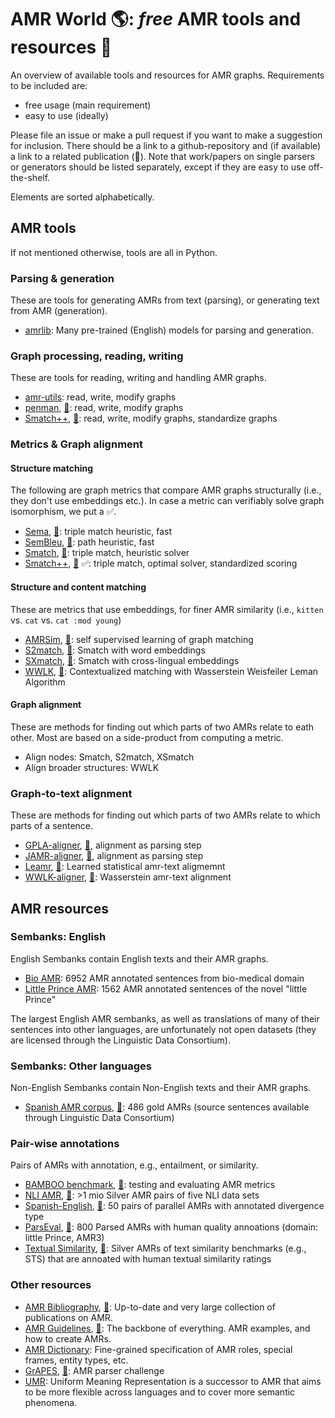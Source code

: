 # AMR World 🌎: *free* AMR tools and resources 🎊

An overview of available tools and resources for AMR graphs. Requirements to be included are:

- free usage (main requirement)
- easy to use (ideally)

Please file an issue or make a pull request if you want to make a suggestion for inclusion. There should be a link to a github-repository and (if available) a link to a related publication (📜). Note that work/papers on single parsers or generators should be listed separately, except if they are easy to use off-the-shelf.

Elements are sorted alphabetically.

## AMR tools

If not mentioned otherwise, tools are all in Python.

### Parsing & generation

These are tools for generating AMRs from text (parsing), or generating text from AMR (generation).

- [amrlib](https://github.com/bjascob/amrlib): Many pre-trained (English) models for parsing and generation.

### Graph processing, reading, writing

These are tools for reading, writing and handling AMR graphs.

- [amr-utils](https://github.com/ablodge/amr-utils): read, write, modify graphs
- [penman](https://github.com/goodmami/penman),  [📜](https://www.aclweb.org/anthology/2020.acl-demos.35/): read, write, modify graphs
- [Smatch++](https://github.com/flipz357/smatchpp), [📜](https://aclanthology.org/2023.findings-eacl.118/): read, write, modify graphs, standardize graphs

### Metrics & Graph alignment

#### Structure matching 

The following are graph metrics that compare AMR graphs structurally (i.e., they don't use embeddings etc.). In case a metric can verifiably solve graph isomorphism, we put a ✅.

- [Sema](https://github.com/rafaelanchieta/sema), [📜](https://arxiv.org/abs/1905.12069): triple match heuristic, fast
- [SemBleu](https://github.com/freesunshine0316/sembleu), [📜](https://aclanthology.org/P19-1446/): path heuristic, fast
- [Smatch](https://github.com/snowblink14/smatch), [📜](https://aclanthology.org/P13-2131/): triple match, heuristic solver
- [Smatch++](https://github.com/flipz357/smatchpp), [📜](https://aclanthology.org/2023.findings-eacl.118/) ✅: triple match, optimal solver, standardized scoring

#### Structure and content matching

These are metrics that use embeddings, for finer AMR similarity (i.e., `kitten` vs. `cat` vs. `cat :mod young`)

- [AMRSim](https://github.com/zzshou/AMRSim), [📜](https://aclanthology.org/2023.acl-long.892/): self supervised learning of graph matching
- [S2match](https://github.com/Heidelberg-NLP/amr-metric-suite), [📜](https://aclanthology.org/2020.tacl-1.34/): Smatch with word embeddings
- [SXmatch](https://github.com/shirawein/Crossling-AMR-Eval), [📜](https://aclanthology.org/2022.coling-1.336/): Smatch with cross-lingual embeddings
- [WWLK](https://github.com/flipz357/weisfeiler-leman-amr-metrics), [📜](https://aclanthology.org/2021.tacl-1.85/): Contextualized matching with Wasserstein Weisfeiler Leman Algorithm

#### Graph alignment

These are methods for finding out which parts of two AMRs relate to eath other. Most are based on a side-product from computing a metric.

- Align nodes: Smatch, S2match, XSmatch
- Align broader structures: WWLK

### Graph-to-text alignment

These are methods for finding out which parts of two AMRs relate to which parts of a sentence.

- [GPLA-aligner](https://github.com/ChunchuanLv/AMR_AS_GRAPH_PREDICTION), [📜](https://aclanthology.org/P18-1037/), alignment as parsing step
- [JAMR-aligner](https://github.com/jflanigan/jamr), [📜](https://aclanthology.org/P14-1134/), alignment as parsing step
- [Leamr](https://github.com/ablodge/leamr), [📜](https://aclanthology.org/2021.acl-long.257/):  Learned statistical amr-text aligmemnt
- [WWLK-aligner](https://github.com/flipz357/Simple-AMR-Aligner), [📜](https://aclanthology.org/2021.tacl-1.85/): Wasserstein amr-text alignment 

## AMR resources

### Sembanks: English

English Sembanks contain English texts and their AMR graphs.

- [Bio AMR](https://amr.isi.edu/download/2018-01-25/amr-release-bio-v3.0.txt): 6952 AMR annotated sentences from bio-medical domain
- [Little Prince AMR](https://amr.isi.edu/download/amr-bank-struct-v1.6.txt): 1562 AMR annotated sentences of the novel "little Prince"

The largest English AMR sembanks, as well as translations of many of their sentences into other languages, are unfortunately not open datasets (they are licensed through the Linguistic Data Consortium).

### Sembanks: Other languages

Non-English Sembanks contain Non-English texts and their AMR graphs.

- [Spanish AMR corpus](https://github.com/shirawein/Spanish-Abstract-Meaning-Representation),  [📜](https://nejlt.ep.liu.se/article/view/4462/3648): 486 gold AMRs (source sentences available through Linguistic Data Consortium)

### Pair-wise annotations

Pairs of AMRs with annotation, e.g., entailment, or similarity.

- [BAMBOO benchmark](https://github.com/flipz357/bamboo-amr-benchmark), [📜](https://aclanthology.org/2021.tacl-1.85/): testing and evaluating AMR metrics
- [NLI AMR](https://github.com/flipz357/amr4nli), [📜](https://arxiv.org/abs/2306.00936): >1 mio Silver AMR pairs of five NLI data sets
- [Spanish-English](https://github.com/shirawein/spanish-english-amr-corpus), [📜](https://aclanthology.org/2021.law-1.6/): 50 pairs of parallel AMRs with annotated divergence type
- [ParsEval](https://github.com/Heidelberg-NLP/AMRParseEval), [📜](https://aclanthology.org/2022.eval4nlp-1.4/): 800 Parsed AMRs with human quality annoations (domain: little Prince, AMR3)
- [Textual Similarity](https://github.com/flipz357/bamboo-amr-benchmark), [📜](https://aclanthology.org/2021.tacl-1.85/): Silver AMRs of text similarity benchmarks (e.g., STS) that are annoated with human textual similarity ratings

### Other resources

- [AMR Bibliography](https://github.com/nert-nlp/AMR-Bibliography), [📜](https://nert-nlp.github.io/AMR-Bibliography/): Up-to-date and very large collection of publications on AMR.
- [AMR Guidelines](https://github.com/amrisi/amr-guidelines/blob/master/amr.md), [📜](https://aclanthology.org/W13-2322/): The backbone of everything. AMR examples, and how to create AMRs.
- [AMR Dictionary](https://www.isi.edu/~ulf/amr/lib/amr-dict.html): Fine-grained specification of AMR roles, special frames, entity types, etc.
- [GrAPES](https://github.com/jgroschwitz/GrAPES), [📜](https://arxiv.org/abs/2312.03480): AMR parser challenge
- [UMR](https://umr4nlp.github.io/web/): Uniform Meaning Representation is a successor to AMR that aims to be more flexible across languages and to cover more semantic phenomena.

